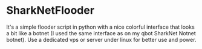 # SharkNetFlooder
It's a simple flooder script in python with a nice colorful interface that looks a bit like a botnet (I used the same interface as on my qbot SharkNet Notnet botnet). Use a dedicated vps or server under linux for better use and power.
